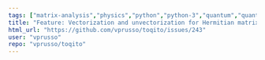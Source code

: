 ```yaml
---
tags: ["matrix-analysis","physics","python","python-3","quantum","quantum-computing","quantum-information","unitaryhack"]
title: "Feature: Vectorization and unvectorization for Hermitian matrix"
html_url: "https://github.com/vprusso/toqito/issues/243"
user: "vprusso"
repo: "vprusso/toqito"
---
```


